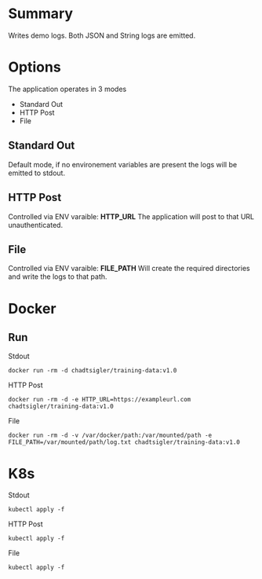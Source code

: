 # Summary
Writes demo logs. Both JSON and String logs are emitted.

# Options
The application operates in 3 modes
- Standard Out
- HTTP Post
- File

## Standard Out
Default mode, if no environement variables are present the logs will be emitted to stdout.

## HTTP Post
Controlled via ENV varaible: **HTTP_URL**
The application will post to that URL unauthenticated.

## File
Controlled via ENV varaible: **FILE_PATH**
Will create the required directories and write the logs to that path.

# Docker 
## Run
Stdout

```docker run -rm -d chadtsigler/training-data:v1.0```

HTTP Post

```docker run -rm -d -e HTTP_URL=https://exampleurl.com chadtsigler/training-data:v1.0```

File

```docker run -rm -d -v /var/docker/path:/var/mounted/path -e FILE_PATH=/var/mounted/path/log.txt chadtsigler/training-data:v1.0```

# K8s
Stdout

```kubectl apply -f ```

HTTP Post

```kubectl apply -f ```

File

```kubectl apply -f ```
